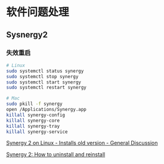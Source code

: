 # 软件问题处理

## Sysnergy2

### 失效重启

```bash
# Linux
sudo systemctl status synergy
sudo systemctl stop synergy
sudo systemctl start synergy
sudo systemctl restart synergy

# Mac
sudo pkill -f synergy
open /Applications/Synergy.app
killall synergy-config
killall synergy-core
killall synergy-tray
killall synergy-service
```

[Synergy 2 on Linux - Installs old version - General Discussion](https://symless.com/forums/topic/5212-synergy-2-on-linux-installs-old-version/)

[Synergy 2: How to uninstall and reinstall](https://symless.com/forums/topic/4519-synergy-2-how-to-uninstall-and-reinstall/)

